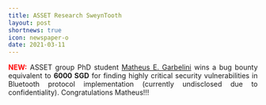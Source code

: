 ```yaml
---
title: ASSET Research SweynTooth
layout: post
shortnews: true
icon: newspaper-o
date: 2021-03-11
---
```

<p style="text-align:justify">
<font color="red"><b>NEW:</b></font>
ASSET group PhD student <a href="https://matheus-garbelini.github.io/home/">Matheus E. Garbelini</a> wins 
a bug bounty equivalent to <b>6000 SGD</b> for finding highly critical security vulnerabilities in Bluetooth 
protocol implementation (currently undisclosed due to confidentiality). Congratulations Matheus!!!
</p>
